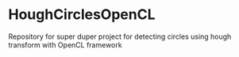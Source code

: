 # HoughCirclesOpenCL
Repository for super duper project for detecting circles using hough transform with OpenCL framework
